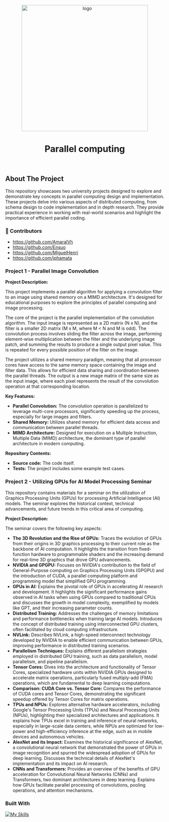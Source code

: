 <!--
*** Thanks for checking out the Best-README-Template. If you have a suggestion
*** that would make this better, please fork the repo and create a pull request
*** or simply open an issue with the tag "enhancement".
*** Don't forget to give the project a star!
*** Thanks again! Now go create something AMAZING! :D
-->


<!-- PROJECT LOGO -->
<br />
<div align="center">
      <img width="400" src="https://upload.wikimedia.org/wikipedia/commons/e/e5/Nanoscience_High-Performance_Computing_Facility.jpg" alt="logo"/>
  <h1 align="center">Parallel computing</h1>
</div>
<br>

<!-- ABOUT THE PROJECT -->
## About The Project

This repository showcases two university projects designed to explore and demonstrate key concepts in parallel computing design and implementation. These projects delve into various aspects of distributed computing, from schema design to code implementation and in depth research. They provide practical experience in working with real-world scenarios and highlight the importance of efficient parallel coding.

### 🤝 Contributors
- https://github.com/AmaralVh
- https://github.com/Ensuo
- https://github.com/MiguelHenri
- https://github.com/jphamata

### Project 1 - Parallel Image Convolution

**Project Description:**

This project implements a parallel algorithm for applying a convolution filter to an image using shared memory on a MIMD architecture.  It's designed for educational purposes to explore the principles of parallel computing and image processing.

The core of the project is the parallel implementation of the convolution algorithm. The input image is represented as a 2D matrix (N x N), and the filter is a smaller 2D matrix (M x M, where M < N and M is odd).  The convolution process involves sliding the filter across the image, performing element-wise multiplication between the filter and the underlying image patch, and summing the results to produce a single output pixel value.  This is repeated for every possible position of the filter on the image.

The project utilizes a shared memory paradigm, meaning that all processor cores have access to the same memory space containing the image and filter data.  This allows for efficient data sharing and coordination between the parallel threads. The output is a new image matrix of the same size as the input image, where each pixel represents the result of the convolution operation at that corresponding location.

**Key Features:**

* **Parallel Convolution:**  The convolution operation is parallelized to leverage multi-core processors, significantly speeding up the process, especially for large images and filters.
* **Shared Memory:**  Utilizes shared memory for efficient data access and communication between parallel threads.
* **MIMD Architecture:**  Designed for execution on a Multiple Instruction, Multiple Data (MIMD) architecture, the dominant type of parallel architecture in modern computing.

**Repository Contents:**

* **Source code:**  The code itself.
* **Tests:**  The project includes some example test cases.

### Project 2 - Utilizing GPUs for AI Model Processing Seminar

This repository contains materials for a seminar on the utilization of Graphics Processing Units (GPUs) for processing Artificial Intelligence (AI) models. The seminar explores the historical context, technical advancements, and future trends in this critical area of computing.

**Project Description:**

The seminar covers the following key aspects:

* **The 3D Revolution and the Rise of GPUs:**  Traces the evolution of GPUs from their origins in 3D graphics processing to their current role as the backbone of AI computation.  It highlights the transition from fixed-function hardware to programmable shaders and the increasing demand for real-time 3D graphics that drove GPU advancements.
* **NVIDIA and GPGPU:** Focuses on NVIDIA's contribution to the field of General-Purpose computing on Graphics Processing Units (GPGPU) and the introduction of CUDA, a parallel computing platform and programming model that simplified GPU programming.
* **GPUs in AI:** Explains the pivotal role of GPUs in accelerating AI research and development.  It highlights the significant performance gains observed in AI tasks when using GPUs compared to traditional CPUs and discusses the growth in model complexity, exemplified by models like GPT, and their increasing parameter counts.
* **Distributed Training:** Addresses the challenges of memory limitations and performance bottlenecks when training large AI models. Introduces the concept of distributed training using interconnected GPU clusters, often facilitated by cloud computing infrastructure.
* **NVLink:** Describes NVLink, a high-speed interconnect technology developed by NVIDIA to enable efficient communication between GPUs, improving performance in distributed training scenarios.
* **Parallelism Techniques:** Explains different parallelism strategies employed in distributed GPU training, such as data parallelism, model parallelism, and pipeline parallelism.
* **Tensor Cores:** Dives into the architecture and functionality of Tensor Cores, specialized hardware units within NVIDIA GPUs designed to accelerate matrix operations, particularly fused multiply-add (FMA) operations, which are fundamental to deep learning computations.
* **Comparison: CUDA Core vs. Tensor Core:**  Compares the performance of CUDA cores and Tensor Cores, demonstrating the significant speedup offered by Tensor Cores for matrix operations.
* **TPUs and NPUs:** Explores alternative hardware accelerators, including Google's Tensor Processing Units (TPUs) and Neural Processing Units (NPUs), highlighting their specialized architectures and applications.  It explains how TPUs excel in training and inference of neural networks, especially in large-scale data centers, while NPUs are optimized for low-power and high-efficiency inference at the edge, such as in mobile devices and autonomous vehicles.
* **AlexNet and its Impact:** Examines the historical significance of AlexNet, a convolutional neural network that demonstrated the power of GPUs in image recognition and spurred the widespread adoption of GPUs for deep learning. Discusses the technical details of AlexNet's implementation and its impact on AI research.
* **CNNs and Transformers:** Provides an overview of the benefits of GPU acceleration for Convolutional Neural Networks (CNNs) and Transformers, two dominant architectures in deep learning.  Explains how GPUs facilitate parallel processing of convolutions, pooling operations, and attention mechanisms.

  
### Built With

[![My Skills](https://skillicons.dev/icons?i=c)](https://skillicons.dev)


<!-- MARKDOWN LINKS & IMAGES -->
<!-- https://www.markdownguide.org/basic-syntax/#reference-style-links -->
[contributors-shield]: https://img.shields.io/github/contributors/othneildrew/Best-README-Template.svg?style=for-the-badge
[contributors-url]: https://github.com/othneildrew/Best-README-Template/graphs/contributors
[forks-shield]: https://img.shields.io/github/forks/othneildrew/Best-README-Template.svg?style=for-the-badge
[forks-url]: https://github.com/othneildrew/Best-README-Template/network/members
[stars-shield]: https://img.shields.io/github/stars/othneildrew/Best-README-Template.svg?style=for-the-badge
[stars-url]: https://github.com/othneildrew/Best-README-Template/stargazers
[issues-shield]: https://img.shields.io/github/issues/othneildrew/Best-README-Template.svg?style=for-the-badge
[issues-url]: https://github.com/othneildrew/Best-README-Template/issues
[license-shield]: https://img.shields.io/github/license/othneildrew/Best-README-Template.svg?style=for-the-badge
[license-url]: https://github.com/othneildrew/Best-README-Template/blob/master/LICENSE.txt
[linkedin-shield]: https://img.shields.io/badge/-LinkedIn-black.svg?style=for-the-badge&logo=linkedin&colorB=555
[linkedin-url]: https://linkedin.com/in/othneildrew
[product-screenshot]: images/screenshot.png
[Next.js]: https://img.shields.io/badge/next.js-000000?style=for-the-badge&logo=nextdotjs&logoColor=white
[Next-url]: https://nextjs.org/
[React.js]: https://img.shields.io/badge/React-20232A?style=for-the-badge&logo=react&logoColor=61DAFB
[React-url]: https://reactjs.org/
[Vue.js]: https://img.shields.io/badge/Vue.js-35495E?style=for-the-badge&logo=vuedotjs&logoColor=4FC08D
[Vue-url]: https://vuejs.org/
[Angular.io]: https://img.shields.io/badge/Angular-DD0031?style=for-the-badge&logo=angular&logoColor=white
[Angular-url]: https://angular.io/
[Svelte.dev]: https://img.shields.io/badge/Svelte-4A4A55?style=for-the-badge&logo=svelte&logoColor=FF3E00
[Svelte-url]: https://svelte.dev/
[Laravel.com]: https://img.shields.io/badge/Laravel-FF2D20?style=for-the-badge&logo=laravel&logoColor=white
[Laravel-url]: https://laravel.com
[Bootstrap.com]: https://img.shields.io/badge/Bootstrap-563D7C?style=for-the-badge&logo=bootstrap&logoColor=white
[Bootstrap-url]: https://getbootstrap.com
[JQuery.com]: https://img.shields.io/badge/jQuery-0769AD?style=for-the-badge&logo=jquery&logoColor=white
[JQuery-url]: https://jquery.com 
